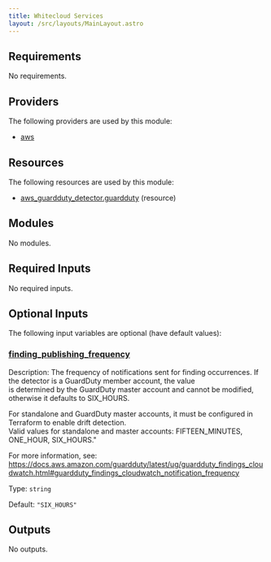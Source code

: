 ```yaml
---
title: Whitecloud Services
layout: /src/layouts/MainLayout.astro
---
```




## Requirements

No requirements.

## Providers

The following providers are used by this module:

- <a name="provider_aws"></a> [aws](#provider\_aws)

## Resources

The following resources are used by this module:

- [aws_guardduty_detector.guardduty](https://registry.terraform.io/providers/hashicorp/aws/latest/docs/resources/guardduty_detector) (resource)

## Modules

No modules.

## Required Inputs

No required inputs.

## Optional Inputs

The following input variables are optional (have default values):

### <a name="input_finding_publishing_frequency"></a> [finding\_publishing\_frequency](#input\_finding\_publishing\_frequency)

Description: The frequency of notifications sent for finding occurrences. If the detector is a GuardDuty member account, the value  
is determined by the GuardDuty master account and cannot be modified, otherwise it defaults to SIX\_HOURS.

For standalone and GuardDuty master accounts, it must be configured in Terraform to enable drift detection.  
Valid values for standalone and master accounts: FIFTEEN\_MINUTES, ONE\_HOUR, SIX\_HOURS."

For more information, see:  
https://docs.aws.amazon.com/guardduty/latest/ug/guardduty_findings_cloudwatch.html#guardduty_findings_cloudwatch_notification_frequency

Type: `string`

Default: `"SIX_HOURS"`

## Outputs

No outputs.




